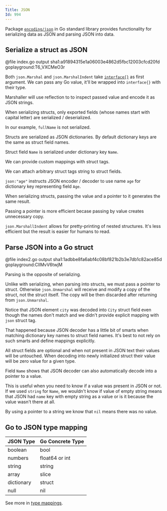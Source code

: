 ```yaml
---
Title: JSON
Id: 994
---
```

Package [`encoding/json`]((https://godoc.org/encoding/xml)) in Go standard library provides functionality for serializing data as JSON and parsing JSON into data.

## Serialize a struct as JSON

@file index.go output sha1:a91894315e1a06003e4862d5fbc12003cfcd20fd goplayground:T6_VXCMeO3r

Both `json.Marshal` and `json.MarshalIndent` take [`interface{}`](ch-der300hf) as first argument. We can pass any Go value, it'll be wrapped into `interface{}` with their type.

Marshaller will use reflection to to inspect passed value and encode it as JSON strings.

When serializing structs, only exported fields (whose names start with capital letter) are serialized / deserialized.

In our example, `fullName` is not serialized.

Structs are serialized as JSON dictionaries. By default dictionary keys are the same as struct field names.

Struct field `Name` is serialized under dictionary key `Name`.

We can provide custom mappings with struct tags.

We can attach arbitrary struct tags string to struct fields.

`json:"age"` instructs JSON encoder / decoder to use name `age` for dictionary key representing field `Age`.

When serializing structs, passing the value and a pointer to it generates the same result.

Passing a pointer is more efficient becase passing by value creates unnecessary copy.

`json.MarshallIndent` allows for pretty-printing of nested structures. It's less efficient but the result is easier for humans to read.

## Parse JSON into a Go struct

@file index2.go output sha1:1adbbe8fa6abf4c08bf821b2b3e7db1c82ace85d goplayground:CllMvV6twjM

Parsing is the opposite of serializing.

Unlike with serializing, when parsing into structs, we must pass a pointer to struct. Otherwise `json.Unmarshal` will receive and modify a copy of the struct, not the struct itself. The copy will be then discarded after returning from `json.Unmarshal`.

Notice that JSON element `city` was decoded into `City` struct field even though the names don't match and we didn't provide explicit mapping with `json` struct tag.

That happened because JSON decoder has a little bit of smarts when matching dictionary key names to struct field names. It's best to not rely on such smarts and define mappings explicitly.

All struct fields are optional and when not present in JSON text their values will be untouched. When decoding into newly initialized struct their value will be zero value for a given type.

Field `Name` shows that JSON decoder can also automatically decode into a pointer to a value.

This is useful when you need to know if a value was present in JSON or not. If we used `string` for `Name`, we wouldn't know if value of empty string means that JSON had `name` key with empty string as a value or is it because the value wasn't there at all.

By using a pointer to a string we know that `nil` means there was no value.

## Go to JSON type mapping

| JSON Type | Go Concrete Type |
| ------ | ------ |
| boolean   | bool   |
| numbers   | float64 or int   |
| string   | string   |
| array | slice |
| dictionary | struct |
| null   | nil   |

See more in [type mappings](a-g32600tb).